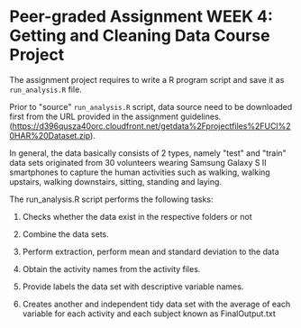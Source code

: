 # Peer-graded Assignment WEEK 4: Getting and Cleaning Data Course Project

The assignment project requires to write a R program script and save it as `run_analysis.R` file.

Prior to "source" `run_analysis.R` script, data source need to be downloaded first from the URL provided in the assignment guidelines. (https://d396qusza40orc.cloudfront.net/getdata%2Fprojectfiles%2FUCI%20HAR%20Dataset.zip). 

In general, the data basically consists of 2 types, namely "test" and "train" data sets originated from 30 volunteers wearing Samsung Galaxy S II smartphones to capture the human activities such as walking, walking upstairs, walking downstairs, sitting, standing and laying.   

The run_analysis.R script performs the following tasks:

1. Checks whether the data exist in the respective folders or not

2. Combine the data sets.

3. Perform extraction, perform mean and standard deviation to the data

4. Obtain the activity names from the activity files.

5. Provide labels the data set with descriptive variable names.

6. Creates another and independent tidy data set with the average of each variable for each activity and each subject known as FinalOutput.txt



